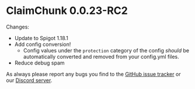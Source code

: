 # ClaimChunk 0.0.23-RC2

Changes:
* Update to Spigot 1.18.1
* Add config conversion!
  * Config values under the `protection` category of the config *should* be automatically converted and removed from your config.yml files.
* Reduce debug spam

As always please report any bugs you find to the [GitHub issue tracker](https://github.com/cjburkey01/ClaimChunk/issues) or our [Discord server](https://discord.gg/swW8xX665Z).

